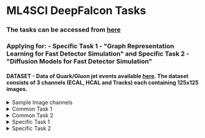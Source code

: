 # ML4SCI DeepFalcon Tasks
### The tasks can be accessed from [here](https://docs.google.com/document/d/1bwRaHc0IYIcFOokMcW-mYJv2i24iP1mm08ALTSyQ4EI/edit) 

### Applying for: - **Specific Task 1 - "Graph Representation Learning for Fast Detector Simulation"**  and **Specific Task 2 - "Diffusion Models for Fast Detector Simulation"**

#### DATASET - Data of Quark/Gluon jet events available [here](https://drive.google.com/file/d/1WO2K-SfU2dntGU4Bb3IYBp9Rh7rtTYEr/view?usp=sharing). The dataset consists of 3 channels (ECAL, HCAL and Tracks) each containing 125x125 images.

<details>
<summary>Sample Image channels</summary> 
  
![input image](https://github.com/pratyush-1/DeepFalcon/blob/main/assets/img.png)
</details>

<details>
<summary>Common Task 1</summary> 
  
### Common Task 1. [Auto-encoder of the quark/gluon events](https://github.com/pratyush-1/DeepFalcon/blob/main/autoencoder.ipynb)

* Please train a variational auto-encoder to learn the representation based on three image channels (ECAL, HCAL and Tracks) for the dataset. 

* Please show a side-by-side comparison of original and reconstructed events. 

### Variational Autoencoder reconstructions vs original image
![input image](https://github.com/pratyush-1/DeepFalcon/blob/main/assets/img.png)
![VAE reconstruction](https://github.com/pratyush-1/DeepFalcon/blob/main/assets/vae.png)

### DISCUSSION - 
* As the data doesn't contain normal RGB channels and instead has different channels like ECAL,HCAL,Tracks ,data preprocessing needs to be chosen carefully

* Model architecture might not be too complex to extract the patterns in the underlying data

* Since Images are highly structured data, the pixels are arranged in a meaningful way. If the way pixels are arranged changes then we lose the meaning , hence here convolutions may not work as we aren't dealing with our normal RGB channels image data.

* Since the data coming from detectors is non-euclidean by nature, working with other type of data like graphs (aka Graph Neural Networks) would give better results by extracting features in the graphical representation of the given images.
</details>

<details>
<summary> Common Task 2</summary>
  
### Common Task 2. [Jets as graphs](https://github.com/pratyush-1/DeepFalcon/blob/main/gnn.ipynb) 

* Please choose a graph-based GNN model of your choice to classify (quark/gluon) jets. Proceed as follows:
  1. Convert the images into a point cloud dataset by only considering the non-zero pixels for every event.
  2. Cast the point cloud data into a graph representation by coming up with suitable representations for nodes and edges.
  3. Train your model on the obtained graph representations of the jet events.
* Discuss the resulting performance of the chosen architecture.
  
### RESULTS - 
| Model | Test Accuracy | Validation Accuracy | 
| :-------: | :----: | :----: | 
| GCN (k=10) | 0.6947 | 0.6950 | 
| GCN (k=5) | 0.6943 | 0.6885 | 
| GCN (k=2) |  0.6887 | 0.6865 | 
| GAT(k=10) | 0.6950 | 0.7060 | 
| GAT (k=5) | 0.6917 | 0.6980 | 
| GAT (k=2) |  0.6870 | 0.6955 | 
| SageConv (k=10) | 0.6990 | 0.7080 | 
| SageConv (k=5) | 0.6973 | 0.7025 | 
| SageConv (k=2) |  0.6930 | 0.7040| 
| GraphConv (k=10) | 0.7070 | 0.7170 | 
| GraphConv (k=5) | 0.6857 | 0.6930 | 
| GraphConv (k=2) |  0.6923 | 0.7070 | 


### DISCUSSION - 
* Accuracy difference between the different vaues of n_neighbors is small, indicating that the various architectures employed are not very sensitive and are robust to different values of n_neighbors

* Brief about architectures used - 
    1. GCN operates by aaggregating feature information from neighboring nodes in graph to update central nodes representation. It can only take node features as input.

    2. GAT introduces attention mechanisms to weigh importance of neighboring nodes when aggregating information. It can take both node features and edge features.

    3. SageConv operates by sampling and aggregating features from neigboring nodes. It incorporates pooling operations to aggregate information from neighboring nodes. It can only take node features as input.

    4. GraphConv aggregates information from neighboring nodes using weighted combination of node features.It can only take node features as input.

* All of them achieve an accuracy in range of 68-70%, a method to improve the accuracy could be to either deepen the current neural network architectures or apply networks that could model longer range dependencies and capture more complex patterns like Graph Transformer Networks or Graph Isomorphism networks.

</details> 


<details>
<summary>Specific Task 1</summary>
  
### Specific Task 1. [“Graph Representation Learning for Fast Detector Simulation"](https://github.com/pratyush-1/DeepFalcon/blob/main/gvae.ipynb) 

* Please train a simple graph autoencoder on this dataset. Please show a visual side-by side comparison of the original and reconstructed events and appropriate evaluation metric of your choice. Compare to the VAE model results.
  
### RESULTS - 
#### Input vs Reconstructed Tracks
![Input vs Reconstructed Tracks](https://github.com/pratyush-1/DeepFalcon/blob/main/assets/gvae_tracks.png)
#### Input vs Reconstructed ECAL
![Input vs Reconstructed Ecal](https://github.com/pratyush-1/DeepFalcon/blob/main/assets/gvae_ecal.png)
#### Input vs Reconstructed HCAL
![Input vs Reconstructed Hcal](https://github.com/pratyush-1/DeepFalcon/blob/main/assets/gvae_hcal.png)
#### Input vs Reconstructed Combined
![Input vs Reconstructed Combined](https://github.com/pratyush-1/DeepFalcon/blob/main/assets/gvae_combined.png)
#### VAE Reconstruction
![VAE reconstruction](https://github.com/pratyush-1/DeepFalcon/blob/main/assets/vae.png)

## DISCUSSION

* A simple Graph autoencoder is able to extract the underlying pattern better than VAE for the given raw data.

* GCN operates by aggregating feature information from neighboring nodes in graph to update central nodes representation. It can only take node features as input.

* The results could be further improved by using a more complex architecture and using layers like SageConv,GATConv and pooling mechanisms and by incorporating convolution layers that consider edge features too. 

</details> 

<details>
<summary>Specific Task 2</summary>
  
### Specific Task 2. [“Diffusion Models for Fast Detector Simulation"](https://github.com/pratyush-1/DeepFalcon/blob/main/diffusion.ipynb) 

* Use a Diffusion Network model to represent the events in task 1. Please show a side-by side comparison of the original and reconstructed events and appropriate evaluation metric of your choice that estimates the difference between the two.
  
### RESULTS - 
#### Forward Diffusion
![forward diffusion](https://github.com/pratyush-1/DeepFalcon/blob/main/assets/forward_diff.png)
#### Reverse Diffusion
![reverse diffusion](https://github.com/pratyush-1/DeepFalcon/blob/main/assets/backward_diffusion.png)
#### Reconstruction on test image 
![reconstruction on test img](https://github.com/pratyush-1/DeepFalcon/blob/main/assets/reconstruction.png)


## DISCUSSION
* Implemented both DDPM(Denoising Diffusion Probabilistic Model) and DDIM (Denoising Diffusion Implict Models), the reconstruction seemed to be bad when tried on test image, but on training data reconstruction from a random noise seemed to improve over period of time. Potential reason could be the number of samples taken are less.

* The choice of scheduler is very important, here I have used linear scheduler

* As the data doesn't contain normal RGB channels and instead has different channels like ECAL,HCAL,Tracks normal convolutions might not be a good choice as they are good in extracting features from normal structured images. If the pixels change then the image loses its meaning.

* A choice could be to implement diffusion in the graphs  https://arxiv.org/abs/1911.05485, after converting the data into a graphical representation.

</details> 
